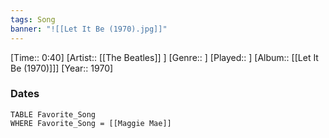 ```yaml
---
tags: Song  
banner: "![[Let It Be (1970).jpg]]"
---
```

[Time:: 0:40]
[Artist:: [[The Beatles]] ]
[Genre:: ]
[Played:: ]
[Album:: [[Let It Be (1970)]]]
[Year:: 1970]
### Dates
````dataview
TABLE Favorite_Song
WHERE Favorite_Song = [[Maggie Mae]]
````